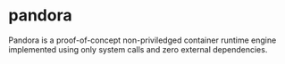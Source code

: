 # pandora
Pandora is a proof-of-concept non-priviledged container runtime engine implemented using only system calls and zero external dependencies.
